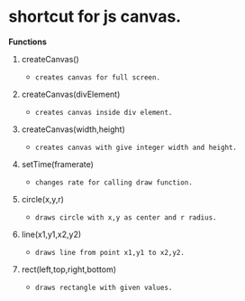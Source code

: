 # shortcut for js canvas.

**Functions**

1. createCanvas()
   - `creates canvas for full screen.`

2. createCanvas(divElement)
   - `creates canvas inside div element.`

3. createCanvas(width,height)
   - `creates canvas with give integer width and height.`

4. setTime(framerate)
   - `changes rate for calling draw function.`

5. circle(x,y,r)
   - `draws circle with x,y as center and r radius.`

6. line(x1,y1,x2,y2)
   - `draws line from point x1,y1 to x2,y2.`

7. rect(left,top,right,bottom)
   - `draws rectangle with given values.`

